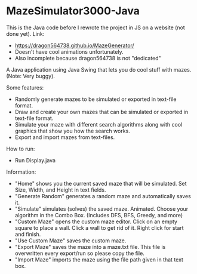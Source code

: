 # MazeSimulator3000-Java
This is the Java code before I rewrote the project in JS on a website (not done yet).
Link:
 - https://dragon564738.github.io/MazeGenerator/
 - Doesn't have cool animations unfortunately.
 - Also incomplete because dragon564738 is not "dedicated"

A Java application using Java Swing that lets you do cool stuff with mazes. (Note: Very buggy).


Some features:
 - Randomly generate mazes to be simulated or exported in text-file format.
 - Draw and create your own mazes that can be simulated or exported in text-file format.
 - Simulate your maze with different search algorithms along with cool graphics that show you how the search works.
 - Export and import mazes from text-files.

How to run:
 - Run Display.java

Information:
 - "Home" shows you the current saved maze that will be simulated. Set Size, Width, and Height in text fields.
 - "Generate Random" generates a random maze and automatically saves it.
 - "Simulate" simulates (solves) the saved maze. Animated. Choose your algorithm in the Combo Box. (Includes DFS, BFS, Greedy, and more)
 - "Custom Maze" opens the custom maze editor. Click on an empty square to place a wall. Click a wall to get rid of it. Right click for start and finish.
 - "Use Custom Maze" saves the custom maze.
 - "Export Maze" saves the maze into a maze.txt file. This file is overwritten every export/run so please copy the file.
 - "Import Maze" imports the maze using the file path given in that text box.
